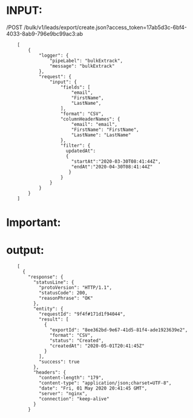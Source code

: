 INPUT:
======
/POST /bulk/v1/leads/export/create.json?access_token=17ab5d3c-6bf4-4033-8ab9-796e9bc99ac3:ab


        [
            {
                "logger": {
                    "pipeLabel": "bulkExtrack",
                    "message": "bulkExtrack"
                },
                "request": {
                    "input": {
                        "fields": [
                            "email",
                            "FirstName",
                            "LastName",
                        ],
                        "format": "CSV",
                        "columnHeaderNames": {
                            "email": "email",
                            "FirstName": "FirstName",
                            "LastName": "LastName"
                        },
                        "filter": {
                          updatedAt":
                          {
                            "startAt":"2020-03-30T08:41:44Z",
                            "endAt":"2020-04-30T08:41:44Z"
                           }
                        }
                    }
                }
            }
        ]
        
Important:
==========
        
output:
======


        [
          {
            "response": {
              "statusLine": {
                "protoVersion": "HTTP/1.1",
                "statusCode": 200,
                "reasonPhrase": "OK"
              },
              "entity": {
                "requestId": "9f4f#171d1f94044",
                "result": [
                  {
                    "exportId": "8ee362bd-9e67-41d5-81f4-ade1923639e2",
                    "format": "CSV",
                    "status": "Created",
                    "createdAt": "2020-05-01T20:41:45Z"
                  }
                ],
                "success": true
              },
              "headers": {
                "content-length": "179",
                "content-type": "application/json;charset=UTF-8",
                "date": "Fri, 01 May 2020 20:41:45 GMT",
                "server": "nginx",
                "connection": "keep-alive"
              }
            }
